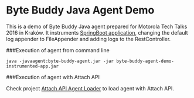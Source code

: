 # Byte Buddy Java Agent Demo

This is a demo of Byte Buddy Java agent prepared for Motorola Tech Talks 2016 in Kraków.
It instruments [SpringBoot application](https://github.com/jakubhalun/byte_buddy_agent_demo_instrumented_app), changing the default log appender to FileAppender and adding logs to the RestController.

###Execution of agent from command line

```
java -javaagent:byte-buddy-agent.jar -jar byte-buddy-agent-demo-instrumented-app.jar
```

###Execution of agent with Attach API

Check project [Attach API Agent Loader](https://github.com/jakubhalun/tt2016_attach_api_agent_loader) to load agent with Attach API.